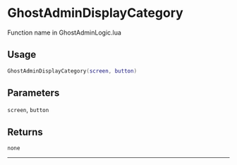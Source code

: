 # GhostAdminDisplayCategory
Function name in GhostAdminLogic.lua
## Usage
```lua
GhostAdminDisplayCategory(screen, button)
```
## Parameters
`screen`, `button`
## Returns
`none`

---